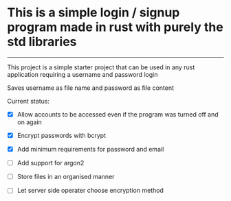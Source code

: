 # This is a simple login / signup program made in rust with purely the std libraries
---

This project is a simple starter project that can be used in any rust application requiring a username and password login

Saves username as file name and password as file content

Current status:

- [x] Allow accounts to be accessed even if the program was turned off and on again
- [x] Encrypt passwords with bcrypt
- [x] Add minimum requirements for password and email

- [ ] Add support for argon2
- [ ] Store files in an organised manner
- [ ] Let server side operater choose encryption method
